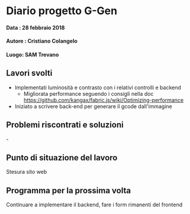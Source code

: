 # Diario progetto G-Gen

#### Data : 28 febbraio 2018

#### Autore : Cristiano Colangelo

#### Luogo: SAM Trevano

## Lavori svolti

- Implementati luminosità e contrasto con i relativi controlli e backend
  - Migliorata performance seguendo i consigli nella doc https://github.com/kangax/fabric.js/wiki/Optimizing-performance 
- Iniziato a scrivere back-end per generare il gcode dall'immagine


## Problemi riscontrati e soluzioni

\-

## Punto di situazione del lavoro

Stesura sito web

## Programma per la prossima volta

Continuare a implementare il backend, fare i form rimanenti del frontend